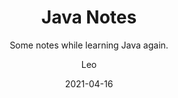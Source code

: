---
layout:     post   				    # 使用的布局（不需要改）
title:      Java Notes		# 标题 
subtitle:   Some notes while learning Java again. #副标题
date:       2021-04-16			# 时间
author:     Leo 						# 作者
header-img: img/post-bg-java.png	#这篇文章标题背景图片
catalog: true 						# 是否归档
tags:								#标签
    - Programming Language
    - Java
---